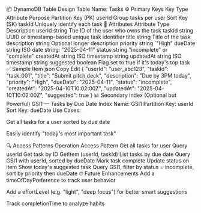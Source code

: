 📦 DynamoDB Table Design
Table Name: Tasks
⚙️ Primary Keys
Key Type	Attribute	Purpose
Partition Key (PK)	userId	Group tasks per user
Sort Key (SK)	taskId	Uniquely identify each task
🧱 Attributes
Attribute	Type	Description
userId	string	The ID of the user who owns the task
taskId	string	UUID or timestamp-based unique task identifier
title	string	Title of the task
description	string	Optional longer description
priority	string	`"High"
dueDate	string	ISO date string: "2025-04-11"
status	string	"incomplete" or "complete"
createdAt	string	ISO timestamp string
updatedAt	string	ISO timestamp string
suggested	boolean	Flag set to true if it's today's top task
✅ Sample Item
json
Copy
Edit
{
  "userId": "user_abc123",
  "taskId": "task_001",
  "title": "Submit pitch deck",
  "description": "Due by 3PM today",
  "priority": "High",
  "dueDate": "2025-04-11",
  "status": "incomplete",
  "createdAt": "2025-04-10T10:02:00Z",
  "updatedAt": "2025-04-10T10:02:00Z",
  "suggested": true
}
📊 Secondary Index (Optional but Powerful)
GSI1 — Tasks by Due Date
Index Name: GSI1
Partition Key: userId
Sort Key: dueDate
Use Cases:

Get all tasks for a user sorted by due date

Easily identify "today's most important task"

🔍 Access Patterns
Operation	Access Pattern
Get all tasks for user	Query userId
Get task by ID	GetItem (userId, taskId)
List tasks by due date	Query GSI1 with userId, sorted by dueDate
Mark task complete	Update status on item
Show today's suggested task	Query GSI1, filter by status = incomplete, sort by priority then dueDate
⏱ Future Enhancements
Add a timeOfDayPreference to track user behavior

Add a effortLevel (e.g. "light", "deep focus") for better smart suggestions

Track completionTime to analyze habits

